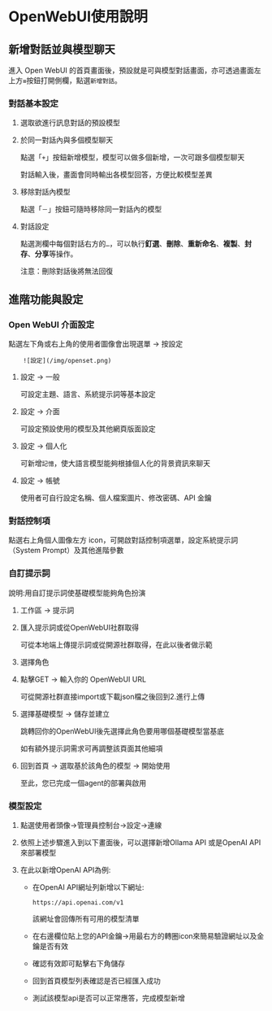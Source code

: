 


# OpenWebUI使用說明


<!-- Open WebUI 是一個可離線操作、可擴展、輕鬆整合 OpenAI 相容的 API，以便與 Ollama 模型進行多功能對話。可以自訂 OpenAI API URL 以連結各種第三方應用程式。   當前 Open WebUI 版本：-->



## 新增對話並與模型聊天

進入 Open WebUI 的首頁畫面後，預設就是可與模型對話畫面，亦可透過畫面左上方`≡`按鈕打開側欄，點選`新增對話`。

### 對話基本設定

1. 選取欲進行訊息對話的預設模型


2. 於同一對話內與多個模型聊天

    點選「`+`」按鈕新增模型，模型可以做多個新增，一次可跟多個模型聊天


    對話輸入後，畫面會同時輸出各模型回答，方便比較模型差異

3. 移除對話內模型

    點選「`－`」按鈕可隨時移除同一對話內的模型


4. 對話設定

    點選測欄中每個對話右方的`…`，可以執行**釘選**、**刪除**、**重新命名**、**複製**、**封存**、**分享**等操作。

    注意：刪除對話後將無法回復


## 進階功能與設定
### Open WebUI 介面設定 

點選左下角或右上角的使用者圖像會出現選單 -> 按設定

        ![設定](/img/openset.png)                                  


1. 設定 -> 一般

    可設定主題、語言、系統提示詞等基本設定



2. 設定 -> 介面

    可設定預設使用的模型及其他網頁版面設定



3. 設定 -> 個人化

    可新增`記憶`，使大語言模型能夠根據個人化的背景資訊來聊天

4. 設定 -> 帳號 

    使用者可自行設定名稱、個人檔案圖片、修改密碼、API 金鑰 


### 對話控制項
點選右上角個人圖像左方 icon，可開啟對話控制項選單，設定系統提示詞（System Prompt）及其他進階參數



### 自訂提示詞
 說明:用自訂提示詞使基礎模型能夠角色扮演      

1. 工作區 -> 提示詞


2. 匯入提示詞或從OpenWebUI社群取得

    可從本地端上傳提示詞或從開源社群取得，在此以後者做示範


3. 選擇角色


4. 點擊GET -> 輸入你的 OpenWebUI URL 

    可從開源社群直接import或下載json檔之後回到2.進行上傳 


5. 選擇基礎模型 -> 儲存並建立
    
    跳轉回你的OpenWebUI後先選擇此角色要用哪個基礎模型當基底
    
    如有額外提示詞需求可再調整該頁面其他細項

6. 回到首頁 -> 選取基於該角色的模型 -> 開始使用

    至此，您已完成一個agent的部署與啟用

### 模型設定

1. 點選使用者頭像->管理員控制台->設定->連線

2. 依照上述步驟進入到以下畫面後，可以選擇新增Ollama API 或是OpenAI API來部署模型


3. 在此以新增OpenAI API為例:
    
    - 在OpenAI API網址列新增以下網址:
        
        `https://api.openai.com/v1`
        
        該網址會回傳所有可用的模型清單
    - 在右邊欄位貼上您的API金鑰->用最右方的轉圈icon來簡易驗證網址以及金鑰是否有效
      

    - 確認有效即可點擊右下角儲存
    
    - 回到首頁模型列表確認是否已經匯入成功



    - 測試該模型api是否可以正常應答，完成模型新增
